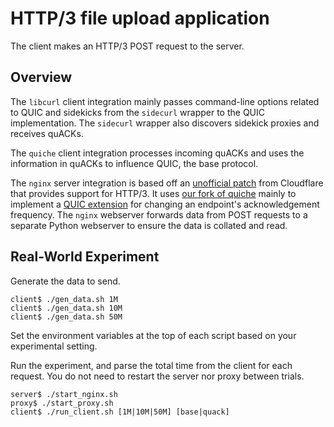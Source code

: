 # HTTP/3 file upload application

The client makes an HTTP/3 POST request to the server.

## Overview

The `libcurl` client integration mainly passes command-line options related to
QUIC and sidekicks from the `sidecurl` wrapper to the QUIC implementation.
The `sidecurl` wrapper also discovers sidekick proxies and receives quACKs.

The `quiche` client integration processes incoming quACKs and uses the
information in quACKs to influence QUIC, the base protocol.

The `nginx` server integration is based off an [unofficial patch](https://github.com/cloudflare/quiche/tree/master/nginx)
from Cloudflare that provides support for HTTP/3.
It uses [our fork of quiche](https://github.com/ygina/quiche/tree/sidekick)
mainly to implement a [QUIC extension](https://datatracker.ietf.org/doc/html/draft-ietf-quic-ack-frequency)
for changing an endpoint's acknowledgement frequency. The `nginx` webserver
forwards data from POST requests to a separate Python webserver to ensure the
data is collated and read.

## Real-World Experiment

Generate the data to send.

```console
client$ ./gen_data.sh 1M
client$ ./gen_data.sh 10M
client$ ./gen_data.sh 50M
```

Set the environment variables at the top of each script based on your
experimental setting.

Run the experiment, and parse the total time from the client for each request.
You do not need to restart the server nor proxy between trials.

```console
server$ ./start_nginx.sh
proxy$ ./start_proxy.sh
client$ ./run_client.sh [1M|10M|50M] [base|quack]
```

